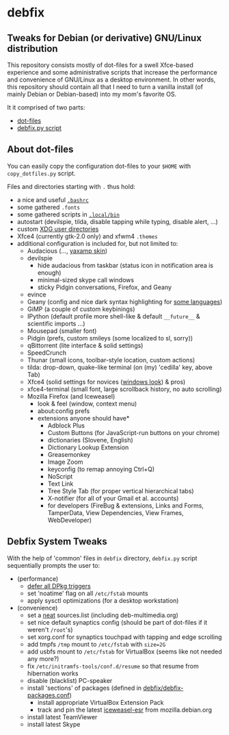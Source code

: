 debfix
======
## Tweaks for Debian (or derivative) GNU/Linux distribution

This repository consists mostly of dot-files for a swell Xfce-based experience
and some administrative scripts that increase the performance and convenience
of GNU/Linux as a desktop environment. In other words, this repository should
contain all that I need to turn a vanilla install (of mainly Debian or
Debian-based) into my mom's favorite OS.

It it comprised of two parts:
* [dot-files](https://github.com/kernc/debfix#about-dot-files)
* [debfix.py script](https://github.com/kernc/debfix#debfix-system-tweaks)


## About dot-files

You can easily copy the configuration dot-files to your `$HOME` with
`copy_dotfiles.py` script.

Files and directories starting with `.` thus hold:
* a nice and useful [`.bashrc`](https://github.com/kernc/debfix/tree/master/.bashrc)
* some gathered `.fonts`
* some gathered scripts in [`.local/bin`](https://github.com/kernc/debfix/tree/master/.local/bin)
* autostart (devilspie, tilda, disable tapping while typing, disable alert, ...)
* custom [XDG user directories](https://github.com/kernc/debfix/blob/master/.config/user-dirs.dirs)
* Xfce4 (currently gtk-2.0 only) and xfwm4 `.themes`
* additional configuration is included for, but not limited to:
    * Audacious (..., [yaxamp skin](http://www.allwinampskins.com/yaxamp.wsz))
    * devilspie
        * hide audacious from taskbar (status icon in notification area is enough)
        * minimal-sized skype call windows
        * sticky Pidgin conversations, Firefox, and Geany
    * evince
    * Geany (config and nice dark syntax highlighting for [some languages](https://github.com/kernc/debfix/blob/master/.config/geany/filedefs))
    * GiMP (a couple of custom keybinings)
    * IPython (default profile more shell-like & default `__future__` & scientific imports ...)
    * Mousepad (smaller font)
    * Pidgin (prefs, custom smileys (some localized to sl, sorry))
    * qBittorrent (lite interface & solid settings)
    * SpeedCrunch
    * Thunar (small icons, toolbar-style location, custom actions)
    * tilda: drop-down, quake-like terminal (on (my) 'cedilla' key, above Tab)
    * Xfce4 (solid settings for novices ([windows look](https://github.com/kernc/debfix/blob/master/.config/xfce4/xfconf/xfce-perchannel-xml/xfce4-panel.xml.windows)) & pros)
    * xfce4-terminal (small font, large scrollback history, no auto scrolling)
    * Mozilla Firefox (and Iceweasel)
        * look & feel (window, context menu)
        * about:config prefs
        * extensions anyone should have*
            * Adblock Plus
            * Custom Buttons (for JavaScript-run buttons on your chrome)
            * dictionaries (Slovene, English)
            * Dictionary Lookup Extension
            * Greasemonkey
            * Image Zoom
            * keyconfig (to remap annoying Ctrl+Q)
            * NoScript
            * Text Link
            * Tree Style Tab (for proper vertical hierarchical tabs)
            * X-notifier (for all of your Gmail et al. accounts)
            * for developers (FireBug & extensions, Links and Forms, TamperData, View Dependencies, View Frames, WebDeveloper)


## Debfix System Tweaks

With the help of 'common' files in `debfix` directory, `debfix.py` script
sequentially prompts the user to:
* (performance)
    * [defer all DPkg triggers](http://raphaelhertzog.com/2011/05/30/trying-to-make-dpkg-triggers-more-useful-and-less-painful/)
    * set 'noatime' flag on all `/etc/fstab` mounts
    * apply sysctl optimizations (for a desktop workstation)
* (convenience)
    * set a [neat](http://http.debian.net/) sources.list (including deb-multimedia.org)
    * set nice default synaptics config (should be part of dot-files if it weren't `/root`'s)
    * set xorg.conf for synaptics touchpad with tapping and edge scrolling
    * add tmpfs `/tmp` mount to `/etc/fstab` with `size=2G`
    * add usbfs mount to `/etc/fstab` for VirtualBox (seems like not needed any more?)
    * fix `/etc/initramfs-tools/conf.d/resume` so that resume from hibernation works
    * disable (blacklist) PC-speaker
    * install 'sections' of packages (defined in [debfix/debfix-packages.conf](https://github.com/kernc/debfix/blob/master/debfix/debfix-packages.conf))
        * install appropriate VirtualBox Extension Pack
        * track and pin the latest [iceweasel-esr](http://www.mozilla.org/en-US/firefox/organizations/) from mozilla.debian.org
    * install latest TeamViewer
    * install latest Skype
    
    
